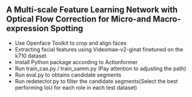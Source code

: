 ## A Multi-scale Feature Learning Network with Optical Flow Correction for Micro-and Macro-expression Spotting
- Use Openface Toolkit to crop and align faces
- Extracting facial features using Videomae-v2-ginat finetuned on the k710 dataset
- Install Python package according to Actionformer
- Run train_cas.py / train_samm.py (Pay attention to adjusting the path)
- Run eval.py to obtains candidate segments
- Run redetector.py to filter the candidate segments(Select the best performing IoU for each role in each test dataset)
